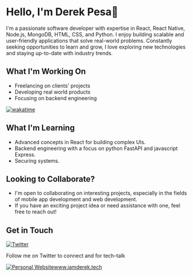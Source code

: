 # Hello, I'm Derek Pesa👋

I'm a passionate software developer with expertise in React, React Native, Node.js, MongoDB, HTML, CSS, and Python. I enjoy building scalable and user-friendly applications that solve real-world problems. Constantly seeking opportunities to learn and grow, I love exploring new technologies and staying up-to-date with industry trends.

## What I'm Working On

<!-- - Currently developing a React Native mobile app for task management. -->
- Freelancing on clients' projects
- Developing real world products
- Focusing on backend engineering
<!-- - Contributing to open-source projects to collaborate with the community. -->
[![wakatime](https://wakatime.com/badge/user/c9237066-75b2-4230-87f6-f0cc423550d0.svg)](https://wakatime.com/@c9237066-75b2-4230-87f6-f0cc423550d0)

## What I'm Learning

- Advanced concepts in React for building complex UIs.
- Backend engineering with a focus on python FastAPI and javascript Express.
- Securing systems.
<!-- - Diving into data analysis and visualization using Python. -->

## Looking to Collaborate?

- I'm open to collaborating on interesting projects, especially in the fields of mobile app development and web development.
- If you have an exciting project idea or need assistance with one, feel free to reach out!

## Get in Touch

<!-- [![Twitter](https://img.icons8.com/color/48/000000/twitter--v2.png), @itsDevDerek](https://twitter.com/itsdevderek) -->
[![Twitter](https://img.shields.io/twitter/follow/itsDevDerek?style=social)](https://twitter.com/itsDevDerek)

Follow me on Twitter to connect and for tech-talk</a>
<!-- [![LinkedIn](https://img.icons8.com/color/48/000000/linkedin.png)](https://www.linkedin.com/in/your-profile) -->
[![Personal Website](https://img.icons8.com/color/48/000000/domain--v1.png)](https://www.iamderek.tech)www.iamderek.tech

